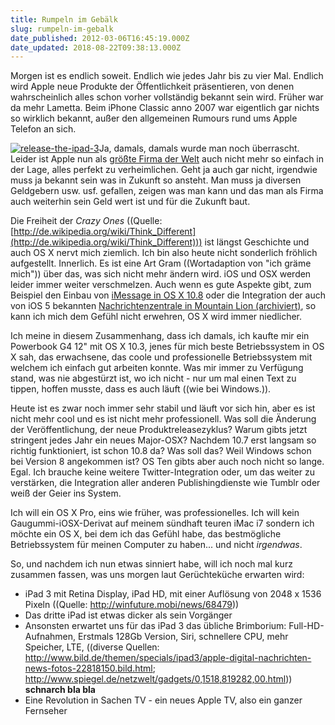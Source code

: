 ```yaml
---
title: Rumpeln im Gebälk
slug: rumpeln-im-gebalk
date_published: 2012-03-06T16:45:19.000Z
date_updated: 2018-08-22T09:38:13.000Z
---
```


Morgen ist es endlich soweit. Endlich wie jedes Jahr bis zu vier Mal. Endlich wird Apple neue Produkte der Öffentlichkeit präsentieren, von denen wahrscheinlich alles schon vorher vollständig bekannt sein wird. Früher war da mehr Lametta. Beim iPhone Classic anno 2007 war eigentlich gar nichts so wirklich bekannt, außer den allgemeinen Rumours rund ums Apple Telefon an sich.

[![release-the-ipad-3](//picdump.thafaker.de/2012/03/release-the-ipad-3-125x125.jpg)](http://picdump.thafaker.de/2012/03/release-the-ipad-3.jpg)Ja, damals, damals wurde man noch überrascht. Leider ist Apple nun als [größte Firma der Welt](__GHOST_URL__/apple-ne-halbe-billion-dollar-wert/) auch nicht mehr so einfach in der Lage, alles perfekt zu verheimlichen. Geht ja auch gar nicht, irgendwie muss ja bekannt sein was in Zukunft so ansteht. Man muss ja diversen Geldgebern usw. usf. gefallen, zeigen was man kann und das man als Firma auch weiterhin sein Geld wert ist und für die Zukunft baut.

Die Freiheit der *Crazy Ones* ((Quelle: [http://de.wikipedia.org/wiki/Think_Different](http://de.wikipedia.org/wiki/Think_Different))) ist längst Geschichte und auch OS X nervt mich ziemlich. Ich bin also heute nicht sonderlich fröhlich aufgestellt. Innerlich. Es ist eine Art Gram ((Wortadaption von "ich gräme mich")) über das, was sich nicht mehr ändern wird. iOS und OSX werden leider immer weiter verschmelzen. Auch wenn es gute Aspekte gibt, zum Beispiel den Einbau von [iMessage in OS X 10.8](__GHOST_URL__/imessages-beta-fur-lion-kostenlos-zum-download/) oder die Integration der auch von iOS 5 bekannten [Nachrichtenzentrale in Mountain Lion (archiviert)](http://web.archive.org/web/20120217114725/http://cdn.loopinsight.com/wp-content/uploads/Mountain-Lion-Notification-Center-640x377.jpg), so kann ich mich dem Gefühl nicht erwehren, OS X wird immer niedlicher.

Ich meine in diesem Zusammenhang, dass ich damals, ich kaufte mir ein Powerbook G4 12" mit OS X 10.3, jenes für mich beste Betriebssystem in OS X sah, das erwachsene, das coole und professionelle Betriebssystem mit welchem ich einfach gut arbeiten konnte. Was mir immer zu Verfügung stand, was nie abgestürzt ist, wo ich nicht - nur um mal einen Text zu tippen, hoffen musste, dass es auch läuft ((wie bei Windows.)).

Heute ist es zwar noch immer sehr stabil und läuft vor sich hin, aber es ist nicht mehr cool und es ist nicht mehr professionell. Was soll die Änderung der Veröffentlichung, der neue Produktreleasezyklus? Warum gibts jetzt stringent jedes Jahr ein neues Major-OSX? Nachdem 10.7 erst langsam so richtig funktioniert, ist schon 10.8 da? Was soll das? Weil Windows schon bei Version 8 angekommen ist? OS Ten gibts aber auch noch nicht so lange. Egal. Ich brauche keine weitere Twitter-Integration oder, um das weiter zu verstärken, die Integration aller anderen Publishingdienste wie Tumblr oder weiß der Geier ins System.

Ich will ein OS X Pro, eins wie früher, was professionelles. Ich will kein Gaugummi-iOSX-Derivat auf meinem sündhaft teuren iMac i7 sondern ich möchte ein OS X, bei dem ich das Gefühl habe, das bestmögliche Betriebssystem für meinen Computer zu haben... und nicht *irgendwas*.

So, und nachdem ich nun etwas sinniert habe, will ich noch mal kurz zusammen fassen, was uns morgen laut Gerüchteküche erwarten wird:

- iPad 3 mit Retina Display, iPad HD, mit einer Auflösung von 2048 x 1536 Pixeln ((Quelle: http://winfuture.mobi/news/68479))
- Das dritte iPad ist etwas dicker als sein Vorgänger
- Ansonsten erwartet uns für das iPad 3 das übliche Brimborium: Full-HD-Aufnahmen, Erstmals 128Gb Version, Siri, schnellere CPU, mehr Speicher, LTE, ((diverse Quellen: http://www.bild.de/themen/specials/ipad3/apple-digital-nachrichten-news-fotos-22818150.bild.html; http://www.spiegel.de/netzwelt/gadgets/0,1518,819282,00.html)) **schnarch bla bla**
- Eine Revolution in Sachen TV - ein neues Apple TV, also ein ganzer Fernseher

